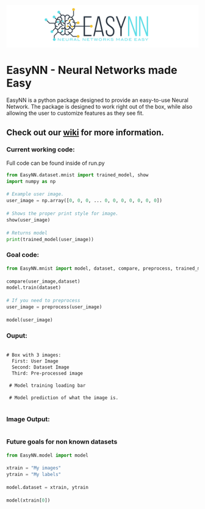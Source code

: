![](https://raw.githubusercontent.com/danielwilczak101/EasyNN/media/images/readme_logo.png)

# EasyNN - Neural Networks made Easy
EasyNN is a python package designed to provide an easy-to-use Neural Network. The package is designed to work right out of the box, while also allowing the user to customize features as they see fit. 

## Check out our [wiki](https://github.com/danielwilczak101/EasyNN/wiki) for more information.

### Current working code:
Full code can be found inside of run.py
```Python
from EasyNN.dataset.mnist import trained_model, show
import numpy as np

# Example user image.
user_image = np.array([0, 0, 0, ... 0, 0, 0, 0, 0, 0, 0])

# Shows the proper print style for image.
show(user_image)

# Returns model
print(trained_model(user_image))
```


### Goal code:
```Python
from EasyNN.mnist import model, dataset, compare, preprocess, trained_model

compare(user_image,dataset)
model.train(dataset)

# If you need to preprocess
user_image = preprocess(user_image)

model(user_image)
```

### Ouput:
```

# Box with 3 images:
  First: User Image
  Second: Dataset Image
  Third: Pre-processed image
  
 # Model training loading bar
 
 # Model prediction of what the image is.
 
```

### Image Output:
```
```

### Future goals for non known datasets
```Python
from EasyNN.model import model

xtrain = "My images"
ytrain = "My labels"

model.dataset = xtrain, ytrain

model(xtrain[0])
```
